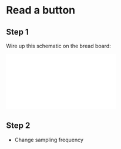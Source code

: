 # Read a button

## Step 1

Wire up this schematic on the bread board:

![](schematic/read-a-button_schem.pdf)

## Step 2

* Change sampling frequency

